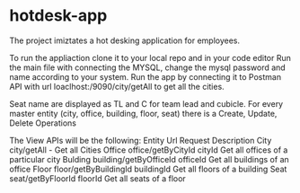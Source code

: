 # hotdesk-app
The project imiztates a hot desking application for employees.

To run the appliaction clone it to your local repo and in your code editor Run the main file with connecting the MYSQL, change the mysql password and name according to your system.
Run the app by connecting it to Postman API with url loaclhost:/9090/city/getAll to get all the cities.

Seat name are displayed as TL and C for team lead and cubicle.
For every master entity (city, office, building, floor, seat) there is a Create, Update, Delete Operations

The View APIs will be the following:
Entity           Url                Request          Description
City        city/getAll                -             Get all Cities
Office     office/getByCityId       cityId           Get all offices of a particular city
Bulding    building/getByOfficeId   officeId         Get all buildings of an office
Floor     floor/getByBuildingId     buildingId       Get all floors of a building
Seat      seat/getByFloorId         floorId          Get all seats of a floor
